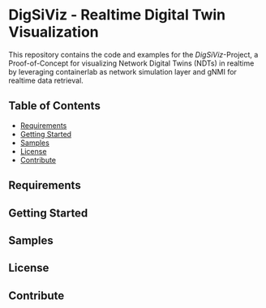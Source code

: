 # DigSiViz - Realtime Digital Twin Visualization
This repository contains the code and examples for the 
*DigSiViz*-Project, a Proof-of-Concept for visualizing Network Digital Twins (NDTs) 
in realtime by leveraging containerlab as network simulation 
layer and gNMI for realtime data retrieval.

## Table of Contents
- [Requirements](#Requirements)
- [Getting Started](#Getting-Started)
- [Samples](#Samples)
- [License](#License)
- [Contribute](#Contribute)

## Requirements

## Getting Started

## Samples

## License

## Contribute